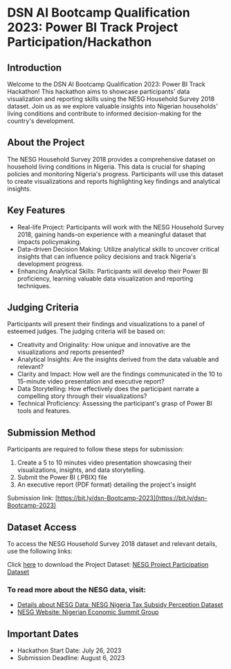 # DSN AI Bootcamp Qualification 2023: Power BI Track Project Participation/Hackathon

## Introduction

Welcome to the DSN AI Bootcamp Qualification 2023: Power BI Track Hackathon! This hackathon aims to showcase participants' data visualization and reporting skills using the NESG Household Survey 2018 dataset. Join us as we explore valuable insights into Nigerian households' living conditions and contribute to informed decision-making for the country's development.

## About the Project

The NESG Household Survey 2018 provides a comprehensive dataset on household living conditions in Nigeria. This data is crucial for shaping policies and monitoring Nigeria's progress. Participants will use this dataset to create visualizations and reports highlighting key findings and analytical insights.

## Key Features

- Real-life Project: Participants will work with the NESG Household Survey 2018, gaining hands-on experience with a meaningful dataset that impacts policymaking.
- Data-driven Decision Making: Utilize analytical skills to uncover critical insights that can influence policy decisions and track Nigeria's development progress.
- Enhancing Analytical Skills: Participants will develop their Power BI proficiency, learning valuable data visualization and reporting techniques.

## Judging Criteria

Participants will present their findings and visualizations to a panel of esteemed judges. The judging criteria will be based on:

- Creativity and Originality: How unique and innovative are the visualizations and reports presented?
- Analytical Insights: Are the insights derived from the data valuable and relevant?
- Clarity and Impact: How well are the findings communicated in the 10 to 15-minute video presentation and executive report?
- Data Storytelling: How effectively does the participant narrate a compelling story through their visualizations?
- Technical Proficiency: Assessing the participant's grasp of Power BI tools and features.

## Submission Method

Participants are required to follow these steps for submission:

1. Create a 5 to 10 minutes video presentation showcasing their visualizations, insights, and data storytelling. 
2. Submit the Power BI (.PBIX) file
3. An executive report (PDF format) detailing the project's insight
   
Submission link: [https://bit.ly/dsn-Bootcamp-2023](https://bit.ly/dsn-Bootcamp-2023)

## Dataset Access

To access the NESG Household Survey 2018 dataset and relevant details, use the following links:

Click [here](https://drive.google.com/drive/folders/1v0UavZ9d5NyMOQeWjYA8LVJy6gPeFAma?usp=sharing) to download the Project Dataset: [NESG Project Participation Dataset](https://drive.google.com/drive/folders/1v0UavZ9d5NyMOQeWjYA8LVJy6gPeFAma?usp=sharing)

### To read more about the NESG data, visit: 

- [Details about NESG Data: NESG Nigeria Tax Subsidy Perception Dataset](https://www.ictd.ac/dataset/nesg-nigeria-tax-subsidy-perception-dataset/)
- [NESG Website: Nigerian Economic Summit Group](https://nesgroup.org/)

## Important Dates

- Hackathon Start Date: July 26, 2023
- Submission Deadline: August 6, 2023


 
